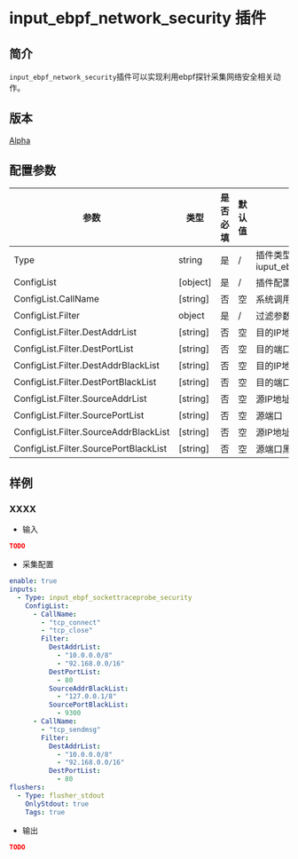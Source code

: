 # input_ebpf_network_security 插件

## 简介

`input_ebpf_network_security`插件可以实现利用ebpf探针采集网络安全相关动作。

## 版本

[Alpha](../stability-level.md)

## 配置参数

|  **参数**  |  **类型**  |  **是否必填**  |  **默认值**  |  **说明**  |
| --- | --- | --- | --- | --- |
|  Type  |  string  |  是  |  /  |  插件类型。固定为iuput\_ebpf\_network\_security  |
|  ConfigList  |  \[object\]  |  是  |  /  |  插件配置参数列表  |
|  ConfigList.CallName  |  \[string\]  |  否  |  空  |  系统调用函数  |
|  ConfigList.Filter  |  object  |  是  |  /  |  过滤参数  |
|  ConfigList.Filter.DestAddrList  |  \[string\]  |  否  |  空  |  目的IP地址  |
|  ConfigList.Filter.DestPortList  |  \[string\]  |  否  |  空  |  目的端口  |
|  ConfigList.Filter.DestAddrBlackList  |  \[string\]  |  否  |  空  |  目的IP地址黑名单  |
|  ConfigList.Filter.DestPortBlackList  |  \[string\]  |  否  |  空  |  目的端口黑名单  |
|  ConfigList.Filter.SourceAddrList  |  \[string\]  |  否  |  空  |  源IP地址  |
|  ConfigList.Filter.SourcePortList  |  \[string\]  |  否  |  空  |  源端口  |
|  ConfigList.Filter.SourceAddrBlackList  |  \[string\]  |  否  |  空  |  源IP地址黑名单  |
|  ConfigList.Filter.SourcePortBlackList  |  \[string\]  |  否  |  空  |  源端口黑名单  |

## 样例

### XXXX

* 输入

```json
TODO
```

* 采集配置

```yaml
enable: true
inputs:
  - Type: input_ebpf_sockettraceprobe_security
    ConfigList:
      - CallName: 
        - "tcp_connect"
        - "tcp_close"
        Filter: 
          DestAddrList: 
            - "10.0.0.0/8"
            - "92.168.0.0/16"
          DestPortList: 
            - 80
          SourceAddrBlackList: 
            - "127.0.0.1/8"
          SourcePortBlackList: 
            - 9300
      - CallName: 
        - "tcp_sendmsg"
        Filter: 
          DestAddrList: 
            - "10.0.0.0/8"
            - "92.168.0.0/16"
          DestPortList: 
            - 80
flushers:
  - Type: flusher_stdout
    OnlyStdout: true
    Tags: true
```

* 输出

```json
TODO
```
